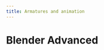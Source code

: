 ```yaml
---
title: Armatures and animation
---
```

# Blender Advanced <Badge text="not finished" type="warning"/>